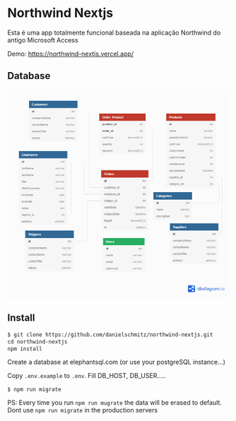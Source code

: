 
# Northwind Nextjs

Esta é uma app totalmente funcional baseada na aplicação Northwind do antigo Microsoft Access

Demo: https://northwind-nextjs.vercel.app/



## Database

![](Northwind.png)


## Install


```
$ git clone https://github.com/danielschmitz/northwind-nextjs.git
cd northwind-nextjs
npm install
```

Create a database at elephantsql.com (or use your postgreSQL instance...)

Copy `.env.example` to `.env`. Fill DB_HOST, DB_USER.....

```
$ npm run migrate
```

PS: Every time you run `npm run mugrate` the data will be erased to default. Dont use `npm run migrate` in the production servers

